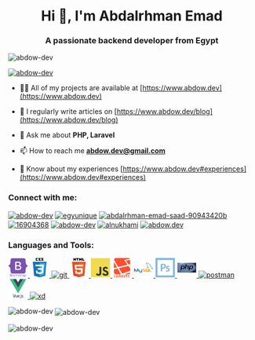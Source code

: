<h1 align="center">Hi 👋, I'm Abdalrhman Emad</h1>
<h3 align="center">A passionate backend developer from Egypt</h3>

<p align="left"> <img src="https://komarev.com/ghpvc/?username=abdow-dev&label=Profile%20views&color=0e75b6&style=flat" alt="abdow-dev" /> </p>

<p align="left"> <a href="https://github.com/ryo-ma/github-profile-trophy"><img src="https://github-profile-trophy.vercel.app/?username=abdow-dev" alt="abdow-dev" /></a> </p>

- 👨‍💻 All of my projects are available at [https://www.abdow.dev](https://www.abdow.dev)

- 📝 I regularly write articles on [https://www.abdow.dev/blog](https://www.abdow.dev/blog)

- 💬 Ask me about **PHP, Laravel**

- 📫 How to reach me **abdow.dev@gmail.com**

- 📄 Know about my experiences [https://www.abdow.dev#experiences](https://www.abdow.dev#experiences)

<h3 align="left">Connect with me:</h3>
<p align="left">
<a href="https://codepen.io/abdow-dev" target="blank"><img align="center" src="https://raw.githubusercontent.com/rahuldkjain/github-profile-readme-generator/master/src/images/icons/Social/codepen.svg" alt="abdow-dev" height="30" width="40" /></a>
<a href="https://twitter.com/egyunique" target="blank"><img align="center" src="https://raw.githubusercontent.com/rahuldkjain/github-profile-readme-generator/master/src/images/icons/Social/twitter.svg" alt="egyunique" height="30" width="40" /></a>
<a href="https://linkedin.com/in/abdalrhman-emad-saad-90943420b" target="blank"><img align="center" src="https://raw.githubusercontent.com/rahuldkjain/github-profile-readme-generator/master/src/images/icons/Social/linked-in-alt.svg" alt="abdalrhman-emad-saad-90943420b" height="30" width="40" /></a>
<a href="https://stackoverflow.com/users/16904368" target="blank"><img align="center" src="https://raw.githubusercontent.com/rahuldkjain/github-profile-readme-generator/master/src/images/icons/Social/stack-overflow.svg" alt="16904368" height="30" width="40" /></a>
<a href="https://codesandbox.com/abdow-dev" target="blank"><img align="center" src="https://raw.githubusercontent.com/rahuldkjain/github-profile-readme-generator/master/src/images/icons/Social/codesandbox.svg" alt="abdow-dev" height="30" width="40" /></a>
<a href="https://fb.com/alnukhami" target="blank"><img align="center" src="https://raw.githubusercontent.com/rahuldkjain/github-profile-readme-generator/master/src/images/icons/Social/facebook.svg" alt="alnukhami" height="30" width="40" /></a>
<a href="https://instagram.com/abdow.dev" target="blank"><img align="center" src="https://raw.githubusercontent.com/rahuldkjain/github-profile-readme-generator/master/src/images/icons/Social/instagram.svg" alt="abdow.dev" height="30" width="40" /></a>
</p>

<h3 align="left">Languages and Tools:</h3>
<p align="left"> <a href="https://getbootstrap.com" target="_blank" rel="noreferrer"> <img src="https://raw.githubusercontent.com/devicons/devicon/master/icons/bootstrap/bootstrap-plain-wordmark.svg" alt="bootstrap" width="40" height="40"/> </a> <a href="https://www.w3schools.com/css/" target="_blank" rel="noreferrer"> <img src="https://raw.githubusercontent.com/devicons/devicon/master/icons/css3/css3-original-wordmark.svg" alt="css3" width="40" height="40"/> </a> <a href="https://git-scm.com/" target="_blank" rel="noreferrer"> <img src="https://www.vectorlogo.zone/logos/git-scm/git-scm-icon.svg" alt="git" width="40" height="40"/> </a> <a href="https://www.w3.org/html/" target="_blank" rel="noreferrer"> <img src="https://raw.githubusercontent.com/devicons/devicon/master/icons/html5/html5-original-wordmark.svg" alt="html5" width="40" height="40"/> </a> <a href="https://developer.mozilla.org/en-US/docs/Web/JavaScript" target="_blank" rel="noreferrer"> <img src="https://raw.githubusercontent.com/devicons/devicon/master/icons/javascript/javascript-original.svg" alt="javascript" width="40" height="40"/> </a> <a href="https://laravel.com/" target="_blank" rel="noreferrer"> <img src="https://raw.githubusercontent.com/devicons/devicon/master/icons/laravel/laravel-plain-wordmark.svg" alt="laravel" width="40" height="40"/> </a> <a href="https://www.mysql.com/" target="_blank" rel="noreferrer"> <img src="https://raw.githubusercontent.com/devicons/devicon/master/icons/mysql/mysql-original-wordmark.svg" alt="mysql" width="40" height="40"/> </a> <a href="https://www.photoshop.com/en" target="_blank" rel="noreferrer"> <img src="https://raw.githubusercontent.com/devicons/devicon/master/icons/photoshop/photoshop-line.svg" alt="photoshop" width="40" height="40"/> </a> <a href="https://www.php.net" target="_blank" rel="noreferrer"> <img src="https://raw.githubusercontent.com/devicons/devicon/master/icons/php/php-original.svg" alt="php" width="40" height="40"/> </a> <a href="https://postman.com" target="_blank" rel="noreferrer"> <img src="https://www.vectorlogo.zone/logos/getpostman/getpostman-icon.svg" alt="postman" width="40" height="40"/> </a> <a href="https://vuejs.org/" target="_blank" rel="noreferrer"> <img src="https://raw.githubusercontent.com/devicons/devicon/master/icons/vuejs/vuejs-original-wordmark.svg" alt="vuejs" width="40" height="40"/> </a> <a href="https://www.adobe.com/products/xd.html" target="_blank" rel="noreferrer"> <img src="https://cdn.worldvectorlogo.com/logos/adobe-xd.svg" alt="xd" width="40" height="40"/> </a> </p>

<p><img align="left" src="https://github-readme-stats.vercel.app/api/top-langs?username=abdow-dev&show_icons=true&locale=en&layout=compact" alt="abdow-dev" /></p>

<p>&nbsp;<img align="center" src="https://github-readme-stats.vercel.app/api?username=abdow-dev&show_icons=true&locale=en" alt="abdow-dev" /></p>

<p><img align="center" src="https://github-readme-streak-stats.herokuapp.com/?user=abdow-dev&" alt="abdow-dev" /></p>
